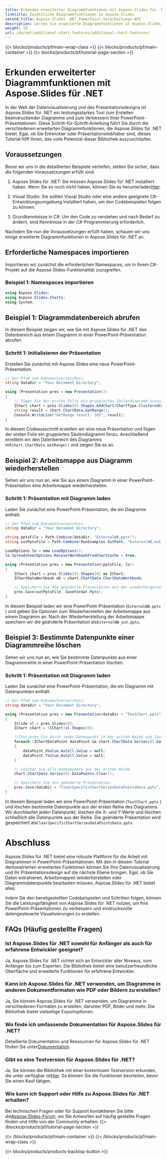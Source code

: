 ```yaml
---
title: Erkunden erweiterter Diagrammfunktionen mit Aspose.Slides für .NET
linktitle: Zusätzliche Diagrammfunktionen in Aspose.Slides
second_title: Aspose.Slides .NET PowerPoint-Verarbeitungs-API
description: Lernen Sie erweiterte Diagrammfunktionen in Aspose.Slides für .NET kennen, um Ihre PowerPoint-Präsentationen zu verbessern. Löschen Sie Datenpunkte, stellen Sie Arbeitsmappen wieder her und mehr!
weight: 10
url: /de/net/additional-chart-features/additional-chart-features/
---
```


{{< blocks/products/pf/main-wrap-class >}}
{{< blocks/products/pf/main-container >}}
{{< blocks/products/pf/tutorial-page-section >}}

# Erkunden erweiterter Diagrammfunktionen mit Aspose.Slides für .NET


In der Welt der Datenvisualisierung und des Präsentationsdesigns ist Aspose.Slides für .NET ein leistungsstarkes Tool zum Erstellen beeindruckender Diagramme und zum Verbessern Ihrer PowerPoint-Präsentationen. Diese Schritt-für-Schritt-Anleitung führt Sie durch die verschiedenen erweiterten Diagrammfunktionen, die Aspose.Slides für .NET bietet. Egal, ob Sie Entwickler oder Präsentationsliebhaber sind, dieses Tutorial hilft Ihnen, das volle Potenzial dieser Bibliothek auszuschöpfen.

## Voraussetzungen

Bevor wir uns in die detaillierten Beispiele vertiefen, stellen Sie sicher, dass die folgenden Voraussetzungen erfüllt sind:

1.  Aspose.Slides für .NET: Sie müssen Aspose.Slides für .NET installiert haben. Wenn Sie es noch nicht haben, können Sie es herunterladen[Hier](https://releases.aspose.com/slides/net/).

2. Visual Studio: Sie sollten Visual Studio oder eine andere geeignete C#-Entwicklungsumgebung installiert haben, um den Codebeispielen folgen zu können.

3. Grundkenntnisse in C#: Um den Code zu verstehen und nach Bedarf zu ändern, sind Kenntnisse in der C#-Programmierung erforderlich.

Nachdem Sie nun die Voraussetzungen erfüllt haben, schauen wir uns einige erweiterte Diagrammfunktionen in Aspose.Slides für .NET an.

## Erforderliche Namespaces importieren

Importieren wir zunächst die erforderlichen Namespaces, um in Ihrem C#-Projekt auf die Aspose.Slides-Funktionalität zuzugreifen.

### Beispiel 1: Namespaces importieren

```csharp
using Aspose.Slides;
using Aspose.Slides.Charts;
using System;
```

## Beispiel 1: Diagrammdatenbereich abrufen

In diesem Beispiel zeigen wir, wie Sie mit Aspose.Slides für .NET den Datenbereich aus einem Diagramm in einer PowerPoint-Präsentation abrufen.

### Schritt 1: Initialisieren der Präsentation

Erstellen Sie zunächst mit Aspose.Slides eine neue PowerPoint-Präsentation.

```csharp
// Der Pfad zum Dokumentverzeichnis.
string dataDir = "Your Document Directory";

using (Presentation pres = new Presentation())
{
    // Fügen Sie der ersten Folie ein gruppiertes Säulendiagramm hinzu.
    IChart chart = pres.Slides[0].Shapes.AddChart(ChartType.ClusteredColumn, 10, 10, 400, 300);
    string result = chart.ChartData.GetRange();
    Console.WriteLine("GetRange result: {0}", result);
}
```

In diesem Codeausschnitt erstellen wir eine neue Präsentation und fügen der ersten Folie ein gruppiertes Säulendiagramm hinzu. Anschließend ermitteln wir den Datenbereich des Diagramms mit`chart.ChartData.GetRange()` und zeigen Sie es an.

## Beispiel 2: Arbeitsmappe aus Diagramm wiederherstellen

Sehen wir uns nun an, wie Sie aus einem Diagramm in einer PowerPoint-Präsentation eine Arbeitsmappe wiederherstellen.

### Schritt 1: Präsentation mit Diagramm laden

Laden Sie zunächst eine PowerPoint-Präsentation, die ein Diagramm enthält.

```csharp
// Der Pfad zum Dokumentverzeichnis.
string dataDir = "Your Document Directory";

string pptxFile = Path.Combine(dataDir, "ExternalWB.pptx");
string outPptxFile = Path.Combine(RunExamples.OutPath, "ExternalWB_out.pptx");

LoadOptions lo = new LoadOptions();
lo.SpreadsheetOptions.RecoverWorkbookFromChartCache = true;

using (Presentation pres = new Presentation(pptxFile, lo))
{
    IChart chart = pres.Slides[0].Shapes[0] as IChart;
    IChartDataWorkbook wb = chart.ChartData.ChartDataWorkbook;

    // Speichern Sie die geänderte Präsentation mit der wiederhergestellten Arbeitsmappe.
    pres.Save(outPptxFile, SaveFormat.Pptx);
}
```

In diesem Beispiel laden wir eine PowerPoint-Präsentation (`ExternalWB.pptx` ) und geben Sie Optionen zum Wiederherstellen der Arbeitsmappe aus einem Diagramm an. Nach der Wiederherstellung der Arbeitsmappe speichern wir die geänderte Präsentation als`ExternalWB_out.pptx`.

## Beispiel 3: Bestimmte Datenpunkte einer Diagrammreihe löschen

Sehen wir uns nun an, wie Sie bestimmte Datenpunkte aus einer Diagrammreihe in einer PowerPoint-Präsentation löschen.

### Schritt 1: Präsentation mit Diagramm laden

Laden Sie zunächst eine PowerPoint-Präsentation, die ein Diagramm mit Datenpunkten enthält.

```csharp
// Der Pfad zum Dokumentverzeichnis.
string dataDir = "Your Document Directory";

using (Presentation pres = new Presentation(dataDir + "TestChart.pptx"))
{
    ISlide sl = pres.Slides[0];
    IChart chart = (IChart)sl.Shapes[0];

    //Iterieren Sie durch jeden Datenpunkt in der ersten Reihe und löschen Sie die X- und Y-Werte.
    foreach (IChartDataPoint dataPoint in chart.ChartData.Series[0].DataPoints)
    {
        dataPoint.XValue.AsCell.Value = null;
        dataPoint.YValue.AsCell.Value = null;
    }

    // Löschen Sie alle Datenpunkte aus der ersten Reihe.
    chart.ChartData.Series[0].DataPoints.Clear();

    // Speichern Sie die geänderte Präsentation.
    pres.Save(dataDir + "ClearSpecificChartSeriesDataPointsData.pptx", SaveFormat.Pptx);
}
```

In diesem Beispiel laden wir eine PowerPoint-Präsentation (`TestChart.pptx` ) und löschen bestimmte Datenpunkte aus der ersten Reihe des Diagramms. Wir durchlaufen jeden Datenpunkt, löschen die X- und Y-Werte und löschen schließlich alle Datenpunkte aus der Reihe. Die geänderte Präsentation wird gespeichert als`ClearSpecificChartSeriesDataPointsData.pptx`.

# Abschluss

Aspose.Slides für .NET bietet eine robuste Plattform für die Arbeit mit Diagrammen in PowerPoint-Präsentationen. Mit den in diesem Tutorial demonstrierten erweiterten Funktionen können Sie Ihre Datenvisualisierung und Ihr Präsentationsdesign auf die nächste Ebene bringen. Egal, ob Sie Daten extrahieren, Arbeitsmappen wiederherstellen oder Diagrammdatenpunkte bearbeiten müssen, Aspose.Slides für .NET bietet alles.

Indem Sie den bereitgestellten Codebeispielen und Schritten folgen, können Sie die Leistungsfähigkeit von Aspose.Slides für .NET nutzen, um Ihre PowerPoint-Präsentationen zu verbessern und eindrucksvolle datengesteuerte Visualisierungen zu erstellen.

## FAQs (Häufig gestellte Fragen)

### Ist Aspose.Slides für .NET sowohl für Anfänger als auch für erfahrene Entwickler geeignet?
   
Ja, Aspose.Slides für .NET richtet sich an Entwickler aller Niveaus, vom Anfänger bis zum Experten. Die Bibliothek bietet eine benutzerfreundliche Oberfläche und erweiterte Funktionen für erfahrene Entwickler.

### Kann ich Aspose.Slides für .NET verwenden, um Diagramme in anderen Dokumentformaten wie PDF oder Bildern zu erstellen?

Ja, Sie können Aspose.Slides für .NET verwenden, um Diagramme in verschiedenen Formaten zu erstellen, darunter PDF, Bilder und mehr. Die Bibliothek bietet vielseitige Exportoptionen.

### Wo finde ich umfassende Dokumentation für Aspose.Slides für .NET?

 Detaillierte Dokumentation und Ressourcen für Aspose.Slides für .NET finden Sie unter[Dokumentation](https://reference.aspose.com/slides/net/).

### Gibt es eine Testversion für Aspose.Slides für .NET?

 Ja, Sie können die Bibliothek mit einer kostenlosen Testversion erkunden, die unter verfügbar ist[Hier](https://releases.aspose.com/). So können Sie die Funktionen beurteilen, bevor Sie einen Kauf tätigen.

### Wie kann ich Support oder Hilfe zu Aspose.Slides für .NET erhalten?

Bei technischen Fragen oder für Support kontaktieren Sie bitte die[Aspose.Slides-Forum](https://forum.aspose.com/), wo Sie Antworten auf häufig gestellte Fragen finden und Hilfe von der Community erhalten.
{{< /blocks/products/pf/tutorial-page-section >}}

{{< /blocks/products/pf/main-container >}}
{{< /blocks/products/pf/main-wrap-class >}}

{{< blocks/products/products-backtop-button >}}
